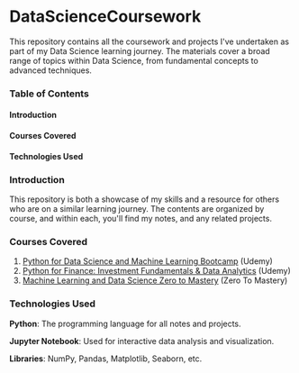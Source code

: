 # DataScienceCoursework

This repository contains all the coursework and projects I've undertaken as part of my Data Science learning journey. The materials cover a broad range of topics within Data Science, from fundamental concepts to advanced techniques.

### Table of Contents
#### Introduction
#### Courses Covered
#### Technologies Used


### Introduction
This repository is both a showcase of my skills and a resource for others who are on a similar learning journey. The contents are organized by course, and within each, you'll find my notes, and any related projects.

### Courses Covered
1. [Python for Data Science and Machine Learning Bootcamp](https://www.udemy.com/course/python-for-data-science-and-machine-learning-bootcamp/) (Udemy)
2. [Python for Finance: Investment Fundamentals & Data Analytics](https://www.udemy.com/course/python-for-finance-investment-fundamentals-data-analytics/) (Udemy)
3. [Machine Learning and Data Science Zero to Mastery](https://zerotomastery.io/courses/machine-learning-and-data-science-bootcamp/) (Zero To Mastery)

### Technologies Used
**Python**: The programming language for all notes and projects.

**Jupyter Notebook**: Used for interactive data analysis and visualization.

**Libraries**: NumPy, Pandas, Matplotlib, Seaborn, etc.
